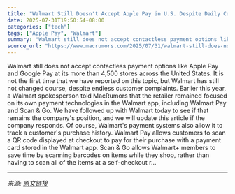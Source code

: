 ```yaml
---
title: "Walmart Still Doesn't Accept Apple Pay in U.S. Despite Daily Complaints"
date: 2025-07-31T19:50:54+08:00
categories: ["tech"]
tags: ["Apple Pay", "Walmart"]
summary: "Walmart still does not accept contactless payment options like Apple Pay and Google Pay at its more than 4,500 stores across the United States. It is not the first time that we have reported on this t"
source_url: "https://www.macrumors.com/2025/07/31/walmart-still-does-not-accept-apple-pay/"
---
```


Walmart still does not accept contactless payment options like Apple Pay and Google Pay at its more than 4,500 stores across the United States. It is not the first time that we have reported on this topic, but Walmart has still not changed course, despite endless customer complaints. Earlier this year, a Walmart spokesperson told MacRumors that the retailer remained focused on its own payment technologies in the Walmart app, including Walmart Pay and Scan & Go. We have followed up with Walmart today to see if that remains the company's position, and we will update this article if the company responds. Of course, Walmart's payment systems also allow it to track a customer's purchase history. Walmart Pay allows customers to scan a QR code displayed at checkout to pay for their purchase with a payment card stored in the Walmart app. Scan & Go allows Walmart+ members to save time by scanning barcodes on items while they shop, rather than having to scan all of the items at a self-checkout r...

---

*来源: [原文链接](https://www.macrumors.com/2025/07/31/walmart-still-does-not-accept-apple-pay/)*

